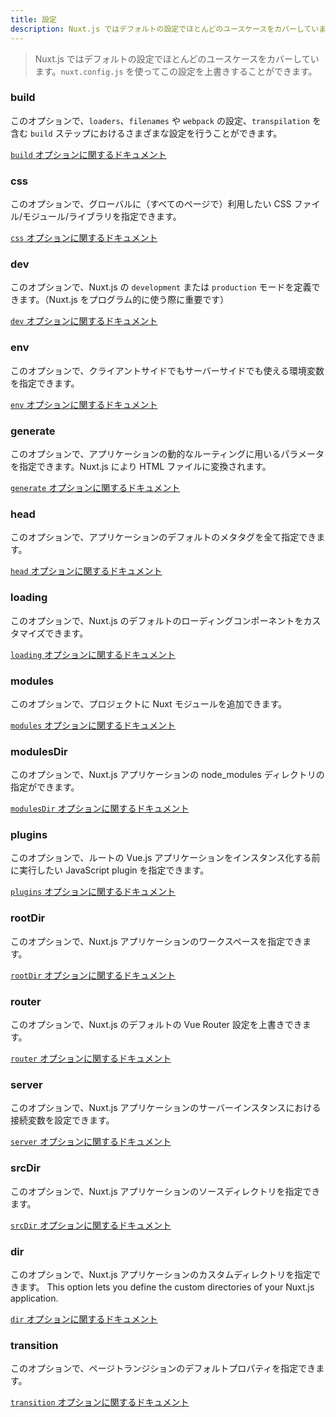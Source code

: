 ```yaml
---
title: 設定
description: Nuxt.js ではデフォルトの設定でほとんどのユースケースをカバーしています。`nuxt.config.js` を使ってこの設定を上書きすることができます。
---
```


>  Nuxt.js ではデフォルトの設定でほとんどのユースケースをカバーしています。`nuxt.config.js` を使ってこの設定を上書きすることができます。

### build

このオプションで、`loaders`、`filenames` や `webpack` の設定、`transpilation` を含む `build` ステップにおけるさまざまな設定を行うことができます。

[`build` オプションに関するドキュメント](/api/configuration-build)

### css

このオプションで、グローバルに（すべてのページで）利用したい CSS ファイル/モジュール/ライブラリを指定できます。

[`css` オプションに関するドキュメント](/api/configuration-css)

### dev

このオプションで、Nuxt.js の `development` または `production` モードを定義できます。（Nuxt.js をプログラム的に使う際に重要です）

[`dev` オプションに関するドキュメント](/api/configuration-dev)

### env

このオプションで、クライアントサイドでもサーバーサイドでも使える環境変数を指定できます。

[`env` オプションに関するドキュメント](/api/configuration-env)

### generate

このオプションで、アプリケーションの動的なルーティングに用いるパラメータを指定できます。Nuxt.js により HTML ファイルに変換されます。

[`generate` オプションに関するドキュメント](/api/configuration-generate)

### head

このオプションで、アプリケーションのデフォルトのメタタグを全て指定できます。

[`head` オプションに関するドキュメント](/api/configuration-head)

### loading

このオプションで、Nuxt.js のデフォルトのローディングコンポーネントをカスタマイズできます。

[`loading` オプションに関するドキュメント](/api/configuration-loading)

### modules

このオプションで、プロジェクトに Nuxt モジュールを追加できます。

[`modules` オプションに関するドキュメント](/api/configuration-modules)

### modulesDir

このオプションで、Nuxt.js アプリケーションの node_modules ディレクトリの指定ができます。

[`modulesDir` オプションに関するドキュメント](/api/configuration-modulesdir)


### plugins

このオプションで、ルートの Vue.js アプリケーションをインスタンス化する前に実行したい JavaScript plugin を指定できます。

[`plugins` オプションに関するドキュメント](/api/configuration-plugins)

### rootDir

このオプションで、Nuxt.js アプリケーションのワークスペースを指定できます。

[`rootDir` オプションに関するドキュメント](/api/configuration-rootdir)

### router

このオプションで、Nuxt.js のデフォルトの Vue Router 設定を上書きできます。

[`router` オプションに関するドキュメント](/api/configuration-router)

### server

このオプションで、Nuxt.js アプリケーションのサーバーインスタンスにおける接続変数を設定できます。

[`server` オプションに関するドキュメント](/api/configuration-server)

### srcDir

このオプションで、Nuxt.js アプリケーションのソースディレクトリを指定できます。

[`srcDir` オプションに関するドキュメント](/api/configuration-srcdir)

### dir

このオプションで、Nuxt.js アプリケーションのカスタムディレクトリを指定できます。
This option lets you define the custom directories of your Nuxt.js application.

[`dir` オプションに関するドキュメント](/api/configuration-dir)

### transition

このオプションで、ページトランジションのデフォルトプロパティを指定できます。

[`transition` オプションに関するドキュメント](/api/configuration-transition)
